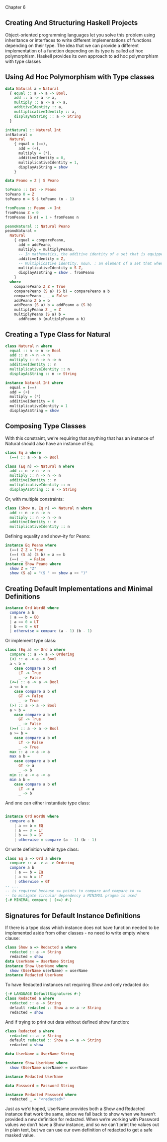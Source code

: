 Chapter 6

## Creating And Structuring Haskell Projects

Object-oriented programming languages let you solve this problem using inheritance or interfaces to write different implementations of functions depending on their type. The idea that we can provide a different implementation of a function depending on its type is called ad hoc polymorphism. Haskell provides its own approach to ad hoc polymorphism with type classes

## Using Ad Hoc Polymorphism with Type classes

```haskell
data Natural a = Natural
  { equal :: a -> a -> Bool,
    add :: a -> a -> a,
    multiply :: a -> a -> a,
    additiveIdentity :: a,
    multiplicativeIdentity :: a,
    displayAsString :: a -> String
  }

intNatural :: Natural Int
intNatural =
  Natural
    { equal = (==),
      add = (+),
      multiply = (*),
      additiveIdentity = 0,
      multiplicativeIdentity = 1,
      displayAsString = show
    }

data Peano = Z | S Peano

toPeano :: Int -> Peano
toPeano 0 = Z
toPeano n = S $ toPeano (n - 1)

fromPeano :: Peano -> Int
fromPeano Z = 0
fromPeano (S n) = 1 + fromPeano n

peanoNatural :: Natural Peano
peanoNatural =
  Natural
    { equal = comparePeano,
      add = addPeano,
      multiply = multiplyPeano,
      -- In mathematics, the additive identity of a set that is equipped with the operation of addition is an element which, when added to any element x in the set, yields x. One of the most familiar additive identities is the number 0 from elementary mathematics, but additive identities occur in other mathematical structures where addition is defined, such as in groups and rings.
      additiveIdentity = Z,
      -- Multiplicative identity. noun. : an element of a set that when multiplied by any other element of the set leaves the element unchanged.
      multiplicativeIdentity = S Z,
      displayAsString = show . fromPeano
    }
  where
    comparePeano Z Z = True
    comparePeano (S a) (S b) = comparePeano a b
    comparePeano _ _ = False
    addPeano Z b = b
    addPeano (S a) b = addPeano a (S b)
    multiplyPeano Z _ = Z
    multiplyPeano (S a) b =
      addPeano b (multiplyPeano a b)
```

## Creating a Type Class for Natural

```haskell
class Natural n where
  equal :: n -> n -> Bool
  add :: n -> n -> n
  multiply :: n -> n -> n
  additiveIdentity :: n
  multiplicativeIdentity :: n
  displayAsString :: n -> String

instance Natural Int where
  equal = (==)
  add = (+)
  multiply = (*)
  additiveIdentity = 0
  multiplicativeIdentity = 1
  displayAsString = show
```

## Composing Type Classes

With this constraint, we’re requiring that anything that has an instance of Natural should also have an instance of Eq.

```haskell
class Eq a where
  (==) :: a -> a -> Bool

class (Eq n) => Natural n where
  add :: n -> n -> n
  multiply :: n -> n -> n
  additiveIdentity :: n
  multiplicativeIdentity :: n
  displayAsString :: n -> String
```

Or, with multiple constraints:

```haskell
class (Show n, Eq n) => Natural n where
  add :: n -> n -> n
  multiply :: n -> n -> n
  additiveIdentity :: n
  multiplicativeIdentity :: n
```

Defining equality and show-ity for Peano:

```haskell
instance Eq Peano where
  (==) Z Z = True
  (==) (S a) (S b) = a == b
  (==) _ _ = False
instance Show Peano where
  show Z = "Z"
  show (S a) = "(S " <> show a <> ")"
```

## Creating Default Implementations and Minimal Definitions

```haskell
instance Ord Word8 where
  compare a b
  | a == b = EQ
  | a == 0 = LT
  | b == 0 = GT
  | otherwise = compare (a - 1) (b - 1)
```

Or implement type class:

```haskell
class (Eq a) => Ord a where
  compare :: a -> a -> Ordering
  (<) :: a -> a -> Bool
  a < b =
    case compare a b of
      LT -> True
      _ -> False
  (<=) :: a -> a -> Bool
  a <= b =
    case compare a b of
      GT -> False
      _ -> True
  (>) :: a -> a -> Bool
  a > b =
    case compare a b of
      GT -> True
      _ -> False
  (>=) :: a -> a -> Bool
  a >= b =
    case compare a b of
      LT -> False
      _ -> True
  max :: a -> a -> a
  max a b =
    case compare a b of
      GT -> a
      _ -> b
  min :: a -> a -> a
  min a b =
    case compare a b of
      LT -> a
      _ -> b
```

And one can either instantiate type class:

```haskell

instance Ord Word8 where
  compare a b
    | a == b = EQ
    | a == 0 = LT
    | b == 0 = GT
    | otherwise = compare (a - 1) (b - 1)
```

Or write definition within type class:

```haskell
class Eq a => Ord a where
  compare :: a -> a -> Ordering
  compare a b
    | a == b = EQ
    | a <= b = LT
    | otherwise = GT
-- ...
-- is required because <= points to compare and compare to <=
-- to mitigate circular dependency a MINIMAL pragma is used
{-# MINIMAL compare | (<=) #-}
```

## Signatures for Default Instance Definitions

If there is a type class which instance does not have function needed to be implemented aside from other classes - no need to write empty where clause:

```haskell
class Show a => Redacted a where
  redacted :: a -> String
  redacted = show
data UserName = UserName String
instance Show UserName where
  show (UserName userName) = userName
instance Redacted UserName
```

To have Redacted instances not requiring Show and only redacted do:

```haskell
{-# LANGUAGE DefaultSignatures #-}
class Redacted a where
  redacted :: a -> String
  default redacted :: Show a => a -> String
  redacted = show
```

And if trying to print out data without defined show function:

```haskell
class Redacted a where
  redacted :: a -> String
  default redacted :: Show a => a -> String
  redacted = show

data UserName = UserName String

instance Show UserName where
  show (UserName userName) = userName

instance Redacted UserName

data Password = Password String

instance Redacted Password where
  redacted _ = "<redacted>"
```

Just as we’d hoped, UserName provides both a Show and Redacted instance that work the same, since we fall back to show when we haven’t provided a new definition for redacted. When we’re working with Password values we don’t have a Show instance, and so we can’t print the values out in plain text, but we can use our own definition of redacted to get a safe masked value.
